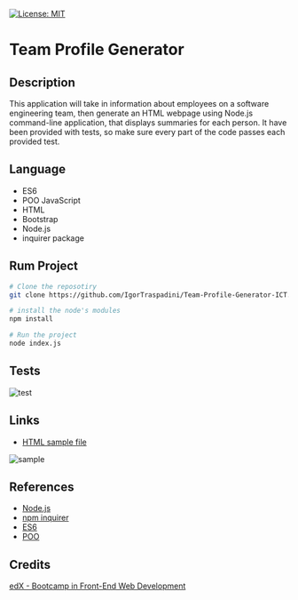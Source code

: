 
[![License: MIT](https://img.shields.io/badge/License-MIT-yellow.svg)](https://opensource.org/licenses/MIT)
# Team Profile Generator

## Description
This application will take in information about employees on a software engineering team, then generate an HTML webpage using Node.js command-line application, that displays summaries for each person. It have been provided with tests, so make sure every part of the code passes each provided test.

## Language
- ES6
- POO JavaScript
- HTML
- Bootstrap
- Node.js
- inquirer package

## Rum Project
```bash
# Clone the reposotiry 
git clone https://github.com/IgorTraspadini/Team-Profile-Generator-ICT.git

# install the node's modules
npm install

# Run the project
node index.js
```
## Tests
![test](https://github.com/IgorTraspadini/Team-Profile-Generator-ICT/assets/126266157/1f8f9d24-d89e-4c69-a740-1add7fb3b4e8)

## Links
- [HTML sample file](https://github.com/IgorTraspadini/Team-Profile-Generator-ICT/blob/main/output/team.html)
  
![sample](https://github.com/IgorTraspadini/Team-Profile-Generator-ICT/assets/126266157/30fde757-2f87-4f10-9a7c-c270cfa1925e)

## References 
- [Node.js](https://nodejs.org/en)
- [npm inquirer](https://www.npmjs.com/package/inquirer)
- [ES6](https://www.w3schools.com/Js/js_es6.asp)
- [POO](https://www.w3schools.com/Js/js_classes.asp)

## Credits
[edX - Bootcamp in Front-End Web Development](https://www.edx.org/course/skills-bootcamp-in-front-end-web-development?parent_component=new-on-edx&webview=false&campaign=Skills+Bootcamp+in+Front-End+Web+Development&source=edx&product_category=boot-camp&placement_url=https%3A%2F%2Fwww.edx.org%2F)

